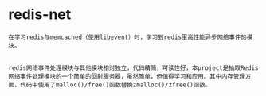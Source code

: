 # redis-net
    在学习redis与memcached（使用libevent）时，学习到redis里高性能异步网络事件的模块。
    
    
    redis网络事件处理模块与其他模块相对独立，代码精简，可读性好，本project是抽取Redis网络事件处理模块的一个简单的回射服务器，虽然简单，但值得学习和应用。其中内存管理方面，代码中使用了malloc()/free()函数替换zmalloc()/zfree()函数。
